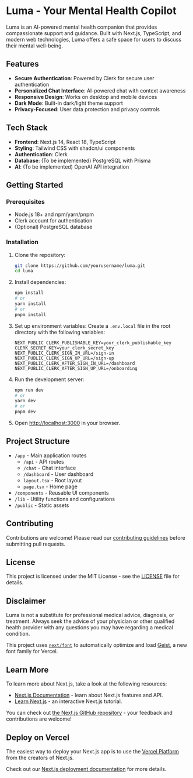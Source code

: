 # Luma - Your Mental Health Copilot

Luma is an AI-powered mental health companion that provides compassionate support and guidance. Built with Next.js, TypeScript, and modern web technologies, Luma offers a safe space for users to discuss their mental well-being.

## Features

- **Secure Authentication**: Powered by Clerk for secure user authentication
- **Personalized Chat Interface**: AI-powered chat with context awareness
- **Responsive Design**: Works on desktop and mobile devices
- **Dark Mode**: Built-in dark/light theme support
- **Privacy-Focused**: User data protection and privacy controls

## Tech Stack

- **Frontend**: Next.js 14, React 18, TypeScript
- **Styling**: Tailwind CSS with shadcn/ui components
- **Authentication**: Clerk
- **Database**: (To be implemented) PostgreSQL with Prisma
- **AI**: (To be implemented) OpenAI API integration

## Getting Started

### Prerequisites

- Node.js 18+ and npm/yarn/pnpm
- Clerk account for authentication
- (Optional) PostgreSQL database

### Installation

1. Clone the repository:
   ```bash
   git clone https://github.com/yourusername/luma.git
   cd luma
   ```

2. Install dependencies:
   ```bash
   npm install
   # or
   yarn install
   # or
   pnpm install
   ```

3. Set up environment variables:
   Create a `.env.local` file in the root directory with the following variables:
   ```
   NEXT_PUBLIC_CLERK_PUBLISHABLE_KEY=your_clerk_publishable_key
   CLERK_SECRET_KEY=your_clerk_secret_key
   NEXT_PUBLIC_CLERK_SIGN_IN_URL=/sign-in
   NEXT_PUBLIC_CLERK_SIGN_UP_URL=/sign-up
   NEXT_PUBLIC_CLERK_AFTER_SIGN_IN_URL=/dashboard
   NEXT_PUBLIC_CLERK_AFTER_SIGN_UP_URL=/onboarding
   ```

4. Run the development server:
   ```bash
   npm run dev
   # or
   yarn dev
   # or
   pnpm dev
   ```

5. Open [http://localhost:3000](http://localhost:3000) in your browser.

## Project Structure

- `/app` - Main application routes
  - `/api` - API routes
  - `/chat` - Chat interface
  - `/dashboard` - User dashboard
  - `layout.tsx` - Root layout
  - `page.tsx` - Home page
- `/components` - Reusable UI components
- `/lib` - Utility functions and configurations
- `/public` - Static assets

## Contributing

Contributions are welcome! Please read our [contributing guidelines](CONTRIBUTING.md) before submitting pull requests.

## License

This project is licensed under the MIT License - see the [LICENSE](LICENSE) file for details.

## Disclaimer

Luma is not a substitute for professional medical advice, diagnosis, or treatment. Always seek the advice of your physician or other qualified health provider with any questions you may have regarding a medical condition.

This project uses [`next/font`](https://nextjs.org/docs/app/building-your-application/optimizing/fonts) to automatically optimize and load [Geist](https://vercel.com/font), a new font family for Vercel.

## Learn More

To learn more about Next.js, take a look at the following resources:

- [Next.js Documentation](https://nextjs.org/docs) - learn about Next.js features and API.
- [Learn Next.js](https://nextjs.org/learn) - an interactive Next.js tutorial.

You can check out [the Next.js GitHub repository](https://github.com/vercel/next.js) - your feedback and contributions are welcome!

## Deploy on Vercel

The easiest way to deploy your Next.js app is to use the [Vercel Platform](https://vercel.com/new?utm_medium=default-template&filter=next.js&utm_source=create-next-app&utm_campaign=create-next-app-readme) from the creators of Next.js.

Check out our [Next.js deployment documentation](https://nextjs.org/docs/app/building-your-application/deploying) for more details.
